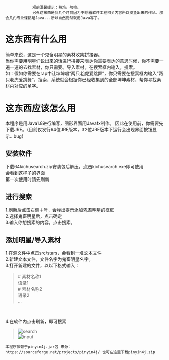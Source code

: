                 观前温馨提示：蔡鸡。勿喷。
                另外这东西是我几个月前因为不想看软件工程相关内容所以摸鱼出来的作品。那会几门专业课都是Java...所以自然而然就用Java写了。

这东西有什么用
===
简单来说，这是一个鬼畜明星的素材收集拼接器。<br>
当你需要用明星们说出来的话进行拼接来表达你需要表达的意思时候，你不需要一遍一遍的去找素材，你只需要。导入素材，在搜索框内输入，搜索。<br>
如：假如你需要在rap中让坤坤唱“两只老虎爱跳舞”，你只需要在搜索框内输入“两只老虎爱跳舞”，搜索，系统就会根据你已经收集到的全部坤坤素材，帮你寻找素材内对应的单字。<br>

这东西应该怎么用
===
本程序是用Java1.8进行编写，图形界面用Javafx制作。
因此在使用前，你需要先下载JRE。（目前仅发行64位JRE版本，32位JRE版本下运行会出现界面按钮显示...bug）


安装软件
---

下载64kichusearch.zip安装包后解压，点击kichusearch.exe即可使用<br>
会看到这样子的界面<br>
第一次使用时请先刷新<br>


进行搜索
---

1.刷新后点击右侧＋号，会弹出提示添加鬼畜明星的框框<br>
2.选择鬼畜明星后，点击确定<br>
3.输入你想搜索的内容，点击搜索。<br>


添加明星/导入素材
---

1.在源文件中点击src/stars，会看到一堆文本文件<br>
2.新建文本文件，文件名字为鬼畜明星名字。<br>
3.打开新建的文件，以以下格式输入：<br>
>\# 素材名称1<br>
>语录1<br>
>\# 素材名称2<br>
>语录2<br>
>    ...<br>
<br>

4.在软件内点击刷新，即可搜索<br>



>![search](https://user-images.githubusercontent.com/53845999/114521044-a008c200-9c74-11eb-98b5-a18886b007de.PNG)<br>
>![input](https://user-images.githubusercontent.com/53845999/114521070-a5fea300-9c74-11eb-9309-c760efb56273.PNG)<br>



    本程序依赖于pinyin4j.jar包 来源：https://sourceforge.net/projects/pinyin4j/ 也可在这里下载pinyin4j.zip

